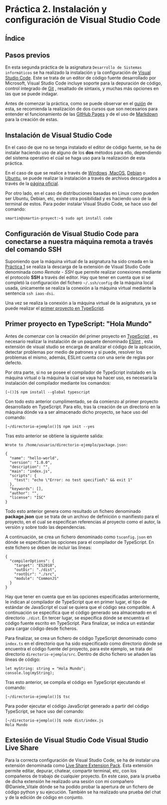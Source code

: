 # Práctica 2. Instalación y configuración de Visual Studio Code

## Índice

## Pasos previos

En esta segunda práctica de la asignatura `Desarrollo de Sistemas
informáticos` se ha realizado la instalación y la configuración de [Visual
Studio Code](https://code.visualstudio.com). Este se trata de un editor de
código fuente desarrollado por Microsoft, Visual Studio Code incluye soporte
para la depuración de código, control integrado de [Git](https://es.wikipedia.org/wiki/Githttps://es.wikipedia.org/wiki/Git)
, resaltado de sintaxis, y muchas más opciones en las que se puede indagar.

Antes de comenzar la práctica, como se puede observar en el [guión](https://ull-esit-inf-dsi-2122.github.io/prct02-vscode/)
de esta, se recomienda la realización de dos cursos que son necesarios para
entender el funcionamiento de las [GitHub Pages](https://platzi.com/blog/github-pages/#:~:text=GitHub%20Pages%20es%20un%20servicio,más%20de%205%20minutos%20configurar.)
y de el uso de [Markdown](https://www.genbeta.com/guia-de-inicio/que-es-markdown-para-que-sirve-y-como-usarlo)
para la creación de estas.

## Instalación de Visual Studio Code

En el caso de que no se tenga instalado el editor de código fuente, se ha de
instalar haciendo uso de alguno de los **dos** métodos para ello, dependiendo
del sistema operativo el cúal se haga uso para la realización de esta
práctica.

En el caso de que se realice a través de [Windows](https://es.wikipedia.org/wiki/Microsoft_Windows)
,[MacOS](https://es.wikipedia.org/wiki/MacOS), [Debian](https://es.wikipedia.org/wiki/Debian_GNU/Linux)
o [Ubuntu](https://es.wikipedia.org/wiki/Ubuntu), se puede realizar la
instalación a través de archivos descargados a través de la [página oficial](https://code.visualstudio.com).

Por otro lado, en el caso de distribuciones basadas en Linux como pueden ser
Ubuntu, Debian, etc, existe otra posibilidad y es haciendo uso de la terminal
de estos. Para poder instalar Visual Studio Code, se hace uso del comando:

```
smartin@smartin-proyect:~$ sudo apt install code
```

## Configuración de Visual Studio Code para conectarse a nuestra máquina remota a través del comando SSH

Suponiendo que la máquina virtual de la asignatura ha sido creada en la [Práctica 1](https://ull-esit-inf-dsi-2122.github.io/prct01-iaas/)
se realiza la descarga de la extensión de Visual Studio Code denominada como *Remote - SSH* que permite
realizar conexiones mediante el protocolo **SSH** a través del editor. Hay que tener en cuenta que si se
completó la configuración del fichero `~/.ssh/config` de la máquina local usada, únicamente se realiza la
conexión a la máquina virtual mediante la sentencia `ssh iaas-dsi`.

Una vez se realiza la conexión a la máquina virtual de la asignatura, ya se puede realizar el [primer proyecto en TypeScript](link-para-el-primer-proyecto).

## Primer proyecto en TypeScript: "Hola Mundo"

Antes de comenzar con la creación del primer proyecto en [TypeScript](https://es.wikipedia.org/wiki/TypeScript)
, es necesario realizar la instalación de un paquete denominado [ESlint](https://marketplace.visualstudio.com/items?itemName=dbaeumer.vscode-eslint)
, esta extensión de visual studio se encarga de analizar el código de la aplicación, detectar problemas por
medio de patrones y si puede, resolver los problemas el mismo, además, ESLint cuenta con una serie de reglas
por defecto.

Por otra parte, si no se posee el compilador de TypeScript instalado en la máquina virtual o la máquina la cúal
se vaya ha hacer uso, es necesaria la instalación del compilador mediante los comandos:

```
[~()]$ npm install --global typescript
```

Con todo esto anterior cumplimentado, se da comienzo al primer proyecto desarrollado en TypeScript. Para ello,
tras la creación de un directorio en la máquina dónde va a ser almacenado dicho proyecto, se hace uso del
comando:

```
[~/directorio-ejemplo()]$ npm init --yes
```

Tras esto anterior se obtiene la siguiente salida:

```
Wrote to /home/usuario/directorio-ejemplo/package.json:

{
  "name": "hello-world",
  "version": "1.0.0",
  "description": "",
  "main": "index.js",
  "scripts": {
    "test": "echo \"Error: no test specified\" && exit 1"
  },
  "keywords": [],
  "author": "",
  "license": "ISC"
}
```

Todo esto anterior genera como resultado un fichero denominado **package.json** que se trata de un archivo de
definición o manifiesto para el proyecto, en el cual se especifican referencias al proyecto como el autor, la
versión y sobre todo las dependencias.

A continuación, se crea un fichero denominado como `tsconfig.json` en dónde se especifican las opciones para el
compilador de TypeScript. En este fichero se deben de incluir las líneas:

```
{
  "compilerOptions": {
    "target": "ES2018",
    "outDir": "./dist",
    "rootDir": "./src",
    "module": "CommonJS"
  }
}
```

Hay que tener en cuenta que en las opciones especificadas anteriormente, le indican al compilador de TypeScript
que en primer lugar, el tipo de estándar de JavaScript el cual se quiera que el código sea compatible. A
continuación se especifica que el código generado sea almacenado en el directorio `./dist`. En tercer lugar, se
especifica dónde se encuentra el código fuente escrito en TypeScript. Para finalizar, se indica un estándar
para cargar código desde ficheros.

Para finalizar, se crea un fichero de código TypeScript denominado como `index.ts` en el directorio que ha sido
especificado como directorio dónde se encuentra el código fuente del proyecto, para este ejemplo, se trata del
directorio `directorio-ejemplo/src`. Dentro de dicho fichero se añaden las líneas de código:

```
let myString: string = "Hola Mundo";
console.log(myString);
```

Tras esto anterior, se compila el código en TypeScript ejecutando el comando:

```
[~/directorio-ejemplo()]$ tsc
```

Para poder ejecutar el código JavaScript generado a partir del código TypeScript, se hace uso del comando:

```
[~/directorio-ejemplo()]$ node dist/index.js
Hola Mundo
```

## Extesión de Visual Studio Code **Visual Studio Live Share**

Para la correcta configuración de Visual Studio Code, se ha de instalar una extensión denominada como [Live Share Extension Pack](https://marketplace.visualstudio.com/items?itemName=MS-vsliveshare.vsliveshare-pack). 
Esta extensión permite editar, depurar, chatear, compartir terminal, etc, con los compañeros de trabajo de cualquier proyecto. En este caso, para la prueba de dicha extensión he realizado una sesión con mi compañero @Daniele_Vitale dónde se ha podido probar la apertura de un fichero de código python y su ejecución. También se ha realizado una prueba del chat y de la edición de código en conjunto.
